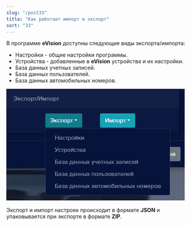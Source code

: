 ```yaml
---
slug: "/post33"
title: "Как работает импорт и экспорт"
sort: "33"
---
```


В программе **eVision** доступны следующие виды экспорта/импорта:

- Настройки - общие настройки программы.
- Устройства - добавленные в **eVision** устройства и их настройки.
- База данных учетных записей.
- База данных пользователей.
- База данных автомобильных номеров.

![](images/Aspose.Words.374291bc-21e0-4dc1-8208-7b6db552d3f3.188.png)

Экспорт и импорт настроек происходит в формате **JSON** и упаковывается при экспорте в формате **ZIP**.
